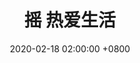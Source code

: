---
layout  : post
title   : 摇 热爱生活
date    : 2020-02-18 02:00:00 +0800
tags    : [音乐, 封面, 后摇, 独立, New Age]
color   : RGB(141, 154, 174)
cover   : 'http://p1.music.126.net/FPNUgLSeT_pksw7hwxRh0A==/6652045348253063.jpg'
music   : A Total Lack of Understanding
artist  : [Sky Flying By]
resource:
  music : 'https://music.163.com/#/song?id=1984845'
  artist: ['https://music.163.com/#/artist/desc?id=43551']
published: true
---